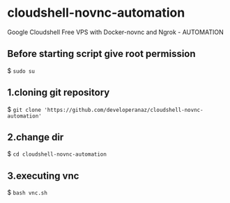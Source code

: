 # cloudshell-novnc-automation
Google Cloudshell Free VPS with Docker-novnc and Ngrok - AUTOMATION

## Before starting script give root permission
$ ``sudo su``

## 1.cloning git repository
$ ``git clone 'https://github.com/developeranaz/cloudshell-novnc-automation'``

## 2.change dir

$ `cd cloudshell-novnc-automation`


## 3.executing vnc

$ `bash vnc.sh`
